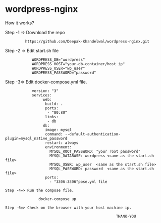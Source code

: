 # wordpress-nginx

How it works?


Step -1 => Download the repo 


             https://github.com/Deepak-Khandelwal/wordpress-nginx.git

Step -2 => Edit start.sh file
             
                WORDPRESS_DB="wordpress"
                WORDPRESS_HOST="your-db-container/host ip"
                WORDPRESS_USER="wp_user"
                WORDPRESS_PASSWORD="password"
                
                
 Step -3=> Edit docker-compose.yml file.
                
                version: "3"
                services:
                     web:
                      build: .
                      ports:
                       - "80:80"
                      links:
                       - db
                     db:
                      image: mysql
                      command: --default-authentication-plugin=mysql_native_password
                      restart: always
                      environment:
                        MYSQL_ROOT_PASSWORD: "your root password"
                        MYSQL_DATABASE: wordpress <same as the start.sh file>
                        MYSQL_USER: wp_user  <same as the start.sh file>
                        MYSQL_PASSWORD: password  <same as the start.sh file>
                      ports:
                        - "3306:3306"pose.yml file
  
    Step -4=> Run the compose file.          
                  
                   docker-compose up
    
    Step -6=> Check on the browser with your host machine ip.
    
                                                      THANK-YOU
           
           
